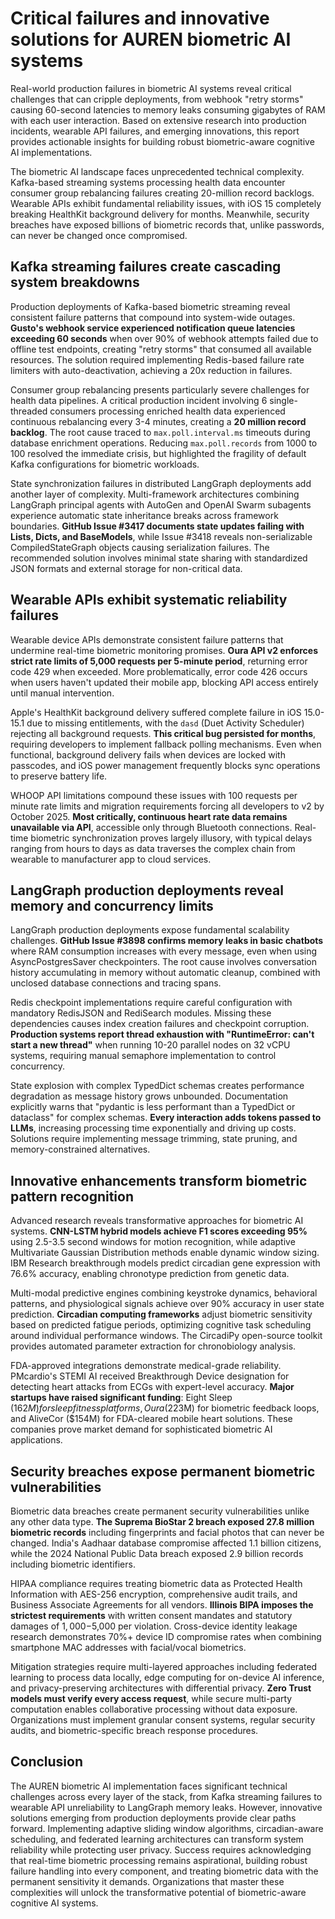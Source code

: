 # Critical failures and innovative solutions for AUREN biometric AI systems

Real-world production failures in biometric AI systems reveal critical challenges that can cripple deployments, from webhook "retry storms" causing 60-second latencies to memory leaks consuming gigabytes of RAM with each user interaction. Based on extensive research into production incidents, wearable API failures, and emerging innovations, this report provides actionable insights for building robust biometric-aware cognitive AI implementations.

The biometric AI landscape faces unprecedented technical complexity. Kafka-based streaming systems processing health data encounter consumer group rebalancing failures creating 20-million record backlogs. Wearable APIs exhibit fundamental reliability issues, with iOS 15 completely breaking HealthKit background delivery for months. Meanwhile, security breaches have exposed billions of biometric records that, unlike passwords, can never be changed once compromised.

## Kafka streaming failures create cascading system breakdowns

Production deployments of Kafka-based biometric streaming reveal consistent failure patterns that compound into system-wide outages. **Gusto's webhook service experienced notification queue latencies exceeding 60 seconds** when over 90% of webhook attempts failed due to offline test endpoints, creating "retry storms" that consumed all available resources. The solution required implementing Redis-based failure rate limiters with auto-deactivation, achieving a 20x reduction in failures.

Consumer group rebalancing presents particularly severe challenges for health data pipelines. A critical production incident involving 6 single-threaded consumers processing enriched health data experienced continuous rebalancing every 3-4 minutes, creating a **20 million record backlog**. The root cause traced to `max.poll.interval.ms` timeouts during database enrichment operations. Reducing `max.poll.records` from 1000 to 100 resolved the immediate crisis, but highlighted the fragility of default Kafka configurations for biometric workloads.

State synchronization failures in distributed LangGraph deployments add another layer of complexity. Multi-framework architectures combining LangGraph principal agents with AutoGen and OpenAI Swarm subagents experience automatic state inheritance breaks across framework boundaries. **GitHub Issue #3417 documents state updates failing with Lists, Dicts, and BaseModels**, while Issue #3418 reveals non-serializable CompiledStateGraph objects causing serialization failures. The recommended solution involves minimal state sharing with standardized JSON formats and external storage for non-critical data.

## Wearable APIs exhibit systematic reliability failures

Wearable device APIs demonstrate consistent failure patterns that undermine real-time biometric monitoring promises. **Oura API v2 enforces strict rate limits of 5,000 requests per 5-minute period**, returning error code 429 when exceeded. More problematically, error code 426 occurs when users haven't updated their mobile app, blocking API access entirely until manual intervention.

Apple's HealthKit background delivery suffered complete failure in iOS 15.0-15.1 due to missing entitlements, with the `dasd` (Duet Activity Scheduler) rejecting all background requests. **This critical bug persisted for months**, requiring developers to implement fallback polling mechanisms. Even when functional, background delivery fails when devices are locked with passcodes, and iOS power management frequently blocks sync operations to preserve battery life.

WHOOP API limitations compound these issues with 100 requests per minute rate limits and migration requirements forcing all developers to v2 by October 2025. **Most critically, continuous heart rate data remains unavailable via API**, accessible only through Bluetooth connections. Real-time biometric synchronization proves largely illusory, with typical delays ranging from hours to days as data traverses the complex chain from wearable to manufacturer app to cloud services.

## LangGraph production deployments reveal memory and concurrency limits

LangGraph production deployments expose fundamental scalability challenges. **GitHub Issue #3898 confirms memory leaks in basic chatbots** where RAM consumption increases with every message, even when using AsyncPostgresSaver checkpointers. The root cause involves conversation history accumulating in memory without automatic cleanup, combined with unclosed database connections and tracing spans.

Redis checkpoint implementations require careful configuration with mandatory RedisJSON and RediSearch modules. Missing these dependencies causes index creation failures and checkpoint corruption. **Production systems report thread exhaustion with "RuntimeError: can't start a new thread"** when running 10-20 parallel nodes on 32 vCPU systems, requiring manual semaphore implementation to control concurrency.

State explosion with complex TypedDict schemas creates performance degradation as message history grows unbounded. Documentation explicitly warns that "pydantic is less performant than a TypedDict or dataclass" for complex schemas. **Every interaction adds tokens passed to LLMs**, increasing processing time exponentially and driving up costs. Solutions require implementing message trimming, state pruning, and memory-constrained alternatives.

## Innovative enhancements transform biometric pattern recognition

Advanced research reveals transformative approaches for biometric AI systems. **CNN-LSTM hybrid models achieve F1 scores exceeding 95%** using 2.5-3.5 second windows for motion recognition, while adaptive Multivariate Gaussian Distribution methods enable dynamic window sizing. IBM Research breakthrough models predict circadian gene expression with 76.6% accuracy, enabling chronotype prediction from genetic data.

Multi-modal predictive engines combining keystroke dynamics, behavioral patterns, and physiological signals achieve over 90% accuracy in user state prediction. **Circadian computing frameworks** adjust biometric sensitivity based on predicted fatigue periods, optimizing cognitive task scheduling around individual performance windows. The CircadiPy open-source toolkit provides automated parameter extraction for chronobiology analysis.

FDA-approved integrations demonstrate medical-grade reliability. PMcardio's STEMI AI received Breakthrough Device designation for detecting heart attacks from ECGs with expert-level accuracy. **Major startups have raised significant funding**: Eight Sleep ($162M) for sleep fitness platforms, Oura ($223M) for biometric feedback loops, and AliveCor ($154M) for FDA-cleared mobile heart solutions. These companies prove market demand for sophisticated biometric AI applications.

## Security breaches expose permanent biometric vulnerabilities

Biometric data breaches create permanent security vulnerabilities unlike any other data type. **The Suprema BioStar 2 breach exposed 27.8 million biometric records** including fingerprints and facial photos that can never be changed. India's Aadhaar database compromise affected 1.1 billion citizens, while the 2024 National Public Data breach exposed 2.9 billion records including biometric identifiers.

HIPAA compliance requires treating biometric data as Protected Health Information with AES-256 encryption, comprehensive audit trails, and Business Associate Agreements for all vendors. **Illinois BIPA imposes the strictest requirements** with written consent mandates and statutory damages of $1,000-$5,000 per violation. Cross-device identity leakage research demonstrates 70%+ device ID compromise rates when combining smartphone MAC addresses with facial/vocal biometrics.

Mitigation strategies require multi-layered approaches including federated learning to process data locally, edge computing for on-device AI inference, and privacy-preserving architectures with differential privacy. **Zero Trust models must verify every access request**, while secure multi-party computation enables collaborative processing without data exposure. Organizations must implement granular consent systems, regular security audits, and biometric-specific breach response procedures.

## Conclusion

The AUREN biometric AI implementation faces significant technical challenges across every layer of the stack, from Kafka streaming failures to wearable API unreliability to LangGraph memory leaks. However, innovative solutions emerging from production deployments provide clear paths forward. Implementing adaptive sliding window algorithms, circadian-aware scheduling, and federated learning architectures can transform system reliability while protecting user privacy. Success requires acknowledging that real-time biometric processing remains aspirational, building robust failure handling into every component, and treating biometric data with the permanent sensitivity it demands. Organizations that master these complexities will unlock the transformative potential of biometric-aware cognitive AI systems.